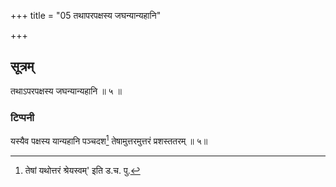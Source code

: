 +++
title = "05 तथापरपक्षस्य जघन्यान्यहानि"

+++
## सूत्रम्
तथाऽपरपक्षस्य जघन्यान्यहानि ॥ ५ ॥  
### टिप्पनी
यस्यैव पक्षस्य यान्यहानि पञ्चदश[^१] तेषामुत्तरमुत्तरं प्रशस्ततरम् ॥ ५॥  

[^१]: तेषां यथोत्तरं श्रेयस्वम्' इति ड.च. पु.  
